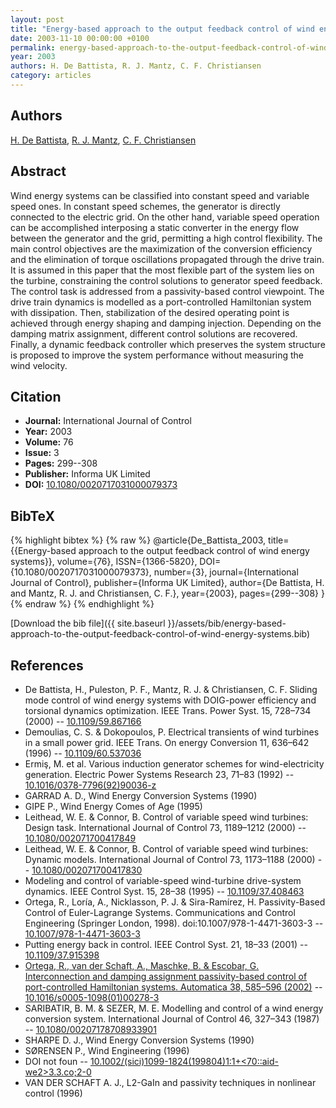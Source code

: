 ```yaml
---
layout: post
title: "Energy-based approach to the output feedback control of wind energy systems"
date: 2003-11-10 00:00:00 +0100
permalink: energy-based-approach-to-the-output-feedback-control-of-wind-energy-systems
year: 2003
authors: H. De Battista, R. J. Mantz, C. F. Christiansen
category: articles
---
```

 
## Authors
[H. De Battista](authors/h-de-battista), [R. J. Mantz](authors/r-j-mantz), [C. F. Christiansen](authors/c-f-christiansen)
 
## Abstract
Wind energy systems can be classified into constant speed and variable speed ones. In constant speed schemes, the generator is directly connected to the electric grid. On the other hand, variable speed operation can be accomplished interposing a static converter in the energy flow between the generator and the grid, permitting a high control flexibility. The main control objectives are the maximization of the conversion efficiency and the elimination of torque oscillations propagated through the drive train. It is assumed in this paper that the most flexible part of the system lies on the turbine, constraining the control solutions to generator speed feedback. The control task is addressed from a passivity-based control viewpoint. The drive train dynamics is modelled as a port-controlled Hamiltonian system with dissipation. Then, stabilization of the desired operating point is achieved through energy shaping and damping injection. Depending on the damping matrix assignment, different control solutions are recovered. Finally, a dynamic feedback controller which preserves the system structure is proposed to improve the system performance without measuring the wind velocity.
 
## Citation
- **Journal:** International Journal of Control
- **Year:** 2003
- **Volume:** 76
- **Issue:** 3
- **Pages:** 299--308
- **Publisher:** Informa UK Limited
- **DOI:** [10.1080/0020717031000079373](https://doi.org/10.1080/0020717031000079373)
 
## BibTeX
{% highlight bibtex %}
{% raw %}
@article{De_Battista_2003,
  title={{Energy-based approach to the output feedback control of wind energy systems}},
  volume={76},
  ISSN={1366-5820},
  DOI={10.1080/0020717031000079373},
  number={3},
  journal={International Journal of Control},
  publisher={Informa UK Limited},
  author={De Battista, H. and Mantz, R. J. and Christiansen, C. F.},
  year={2003},
  pages={299--308}
}
{% endraw %}
{% endhighlight %}
 
[Download the bib file]({{ site.baseurl }}/assets/bib/energy-based-approach-to-the-output-feedback-control-of-wind-energy-systems.bib)
 
## References
- De Battista, H., Puleston, P. F., Mantz, R. J. & Christiansen, C. F. Sliding mode control of wind energy systems with DOIG-power efficiency and torsional dynamics optimization. IEEE Trans. Power Syst. 15, 728–734 (2000) -- [10.1109/59.867166](https://doi.org/10.1109/59.867166)
- Demoulias, C. S. & Dokopoulos, P. Electrical transients of wind turbines in a small power grid. IEEE Trans. On energy Conversion 11, 636–642 (1996) -- [10.1109/60.537036](https://doi.org/10.1109/60.537036)
- Ermiş, M. et al. Various induction generator schemes for wind-electricity generation. Electric Power Systems Research 23, 71–83 (1992) -- [10.1016/0378-7796(92)90036-z](https://doi.org/10.1016/0378-7796(92)90036-z)
- GARRAD A. D., Wind Energy Conversion Systems (1990)
- GIPE P., Wind Energy Comes of Age (1995)
- Leithead, W. E. & Connor, B. Control of variable speed wind turbines: Design task. International Journal of Control 73, 1189–1212 (2000) -- [10.1080/002071700417849](https://doi.org/10.1080/002071700417849)
- Leithead, W. E. & Connor, B. Control of variable speed wind turbines: Dynamic models. International Journal of Control 73, 1173–1188 (2000) -- [10.1080/002071700417830](https://doi.org/10.1080/002071700417830)
- Modeling and control of variable-speed wind-turbine drive-system dynamics. IEEE Control Syst. 15, 28–38 (1995) -- [10.1109/37.408463](https://doi.org/10.1109/37.408463)
- Ortega, R., Loría, A., Nicklasson, P. J. & Sira-Ramírez, H. Passivity-Based Control of Euler-Lagrange Systems. Communications and Control Engineering (Springer London, 1998). doi:10.1007/978-1-4471-3603-3 -- [10.1007/978-1-4471-3603-3](https://doi.org/10.1007/978-1-4471-3603-3)
- Putting energy back in control. IEEE Control Syst. 21, 18–33 (2001) -- [10.1109/37.915398](https://doi.org/10.1109/37.915398)
- [Ortega, R., van der Schaft, A., Maschke, B. & Escobar, G. Interconnection and damping assignment passivity-based control of port-controlled Hamiltonian systems. Automatica 38, 585–596 (2002)](interconnection-and-damping-assignment-passivity-based-control-of-port-controlled-hamiltonian-systems) -- [10.1016/s0005-1098(01)00278-3](https://doi.org/10.1016/s0005-1098(01)00278-3)
- SARIBATIR, B. M. & SEZER, M. E. Modelling and control of a wind energy conversion system. International Journal of Control 46, 327–343 (1987) -- [10.1080/00207178708933901](https://doi.org/10.1080/00207178708933901)
- SHARPE D. J., Wind Energy Conversion Systems (1990)
- SØRENSEN P., Wind Engineering (1996)
- DOI not foun -- [10.1002/(sici)1099-1824(199804)1:1+<70::aid-we2>3.3.co;2-0](https://doi.org/10.1002/(sici)1099-1824(199804)1:1+<70::aid-we2>3.3.co;2-0)
- VAN DER SCHAFT A. J., L2-GaIn and passivity techniques in nonlinear control (1996)

